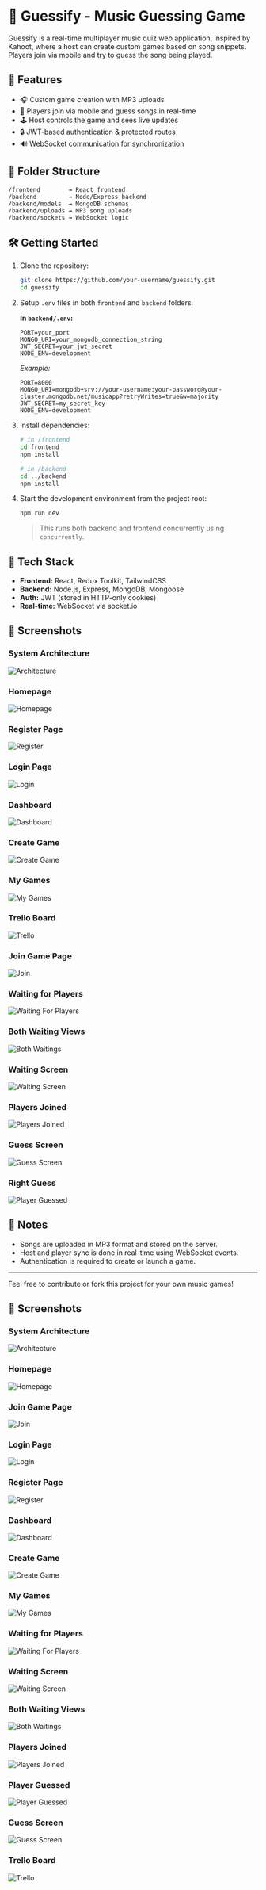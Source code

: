 # 🎵 Guessify - Music Guessing Game

Guessify is a real-time multiplayer music quiz web application, inspired by Kahoot, where a host can create custom games based on song snippets. Players join via mobile and try to guess the song being played.

## 🧠 Features

- 🎧 Custom game creation with MP3 uploads
- 📲 Players join via mobile and guess songs in real-time
- 🕹️ Host controls the game and sees live updates
- 🔒 JWT-based authentication & protected routes
- 🔊 WebSocket communication for synchronization

## 📂 Folder Structure

```
/frontend        → React frontend
/backend         → Node/Express backend
/backend/models  → MongoDB schemas
/backend/uploads → MP3 song uploads
/backend/sockets → WebSocket logic
```

## 🛠 Getting Started

1. Clone the repository:

   ```bash
   git clone https://github.com/your-username/guessify.git
   cd guessify
   ```

2. Setup `.env` files in both `frontend` and `backend` folders.

   **In `backend/.env`:**

   ```
   PORT=your_port
   MONGO_URI=your_mongodb_connection_string
   JWT_SECRET=your_jwt_secret
   NODE_ENV=development
   ```

   _Example:_

   ```
   PORT=8000
   MONGO_URI=mongodb+srv://your-username:your-password@your-cluster.mongodb.net/musicapp?retryWrites=true&w=majority
   JWT_SECRET=my_secret_key
   NODE_ENV=development
   ```

3. Install dependencies:

   ```bash
   # in /frontend
   cd frontend
   npm install

   # in /backend
   cd ../backend
   npm install
   ```

4. Start the development environment from the project root:

   ```bash
   npm run dev
   ```

   > This runs both backend and frontend concurrently using `concurrently`.

## 🧪 Tech Stack

- **Frontend:** React, Redux Toolkit, TailwindCSS
- **Backend:** Node.js, Express, MongoDB, Mongoose
- **Auth:** JWT (stored in HTTP-only cookies)
- **Real-time:** WebSocket via socket.io

## 📸 Screenshots

### System Architecture

![Architecture](./screenshots/architecture.png)

### Homepage

![Homepage](./screenshots/homepage.png)

### Register Page

![Register](./screenshots/register.png)

### Login Page

![Login](./screenshots/login.png)

### Dashboard

![Dashboard](./screenshots/dashboard.png)

### Create Game

![Create Game](./screenshots/crate.png)

### My Games

![My Games](./screenshots/mygames.png)

### Trello Board

![Trello](./screenshots/trello.png)

### Join Game Page

![Join](./screenshots/join.png)

### Waiting for Players

![Waiting For Players](./screenshots/waitingForPlayers.png)

### Both Waiting Views

![Both Waitings](./screenshots/bothwaitings.png)

### Waiting Screen

![Waiting Screen](./screenshots/waitingscreen.png)

### Players Joined

![Players Joined](./screenshots/playersJoined.png)

### Guess Screen

![Guess Screen](./screenshots/guessScreen.png)

### Right Guess

![Player Guessed](./screenshots/PlayerGuessed.png)

## 📌 Notes

- Songs are uploaded in MP3 format and stored on the server.
- Host and player sync is done in real-time using WebSocket events.
- Authentication is required to create or launch a game.

---

Feel free to contribute or fork this project for your own music games!

## 📸 Screenshots

### System Architecture

![Architecture](./screenshots/architecture.png)

### Homepage

![Homepage](./screenshots/homepage.png)

### Join Game Page

![Join](./screenshots/join.png)

### Login Page

![Login](./screenshots/login.png)

### Register Page

![Register](./screenshots/register.png)

### Dashboard

![Dashboard](./screenshots/dashboard.png)

### Create Game

![Create Game](./screenshots/crate.png)

### My Games

![My Games](./screenshots/mygames.png)

### Waiting for Players

![Waiting For Players](./screenshots/waitingForPlayers.png)

### Waiting Screen

![Waiting Screen](./screenshots/waitingscreen.png)

### Both Waiting Views

![Both Waitings](./screenshots/bothwaitings.png)

### Players Joined

![Players Joined](./screenshots/playersJoined.png)

### Player Guessed

![Player Guessed](./screenshots/PlayerGuessed.png)

### Guess Screen

![Guess Screen](./screenshots/guessScreen.png)

### Trello Board

![Trello](./screenshots/trello.png)
